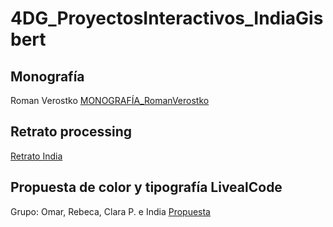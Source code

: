 # 4DG_ProyectosInteractivos_IndiaGisbert

## Monografía
Roman Verostko [MONOGRAFÍA_RomanVerostko](MONOGRAFÍA_RomanVerostko.pdf)

## Retrato processing
[Retrato India](retrato_india.pde)

## Propuesta de color y tipografía LivealCode
Grupo: Omar, Rebeca, Clara P. e India
[Propuesta](propuesta_color_tipo_livecoding.pdf)
